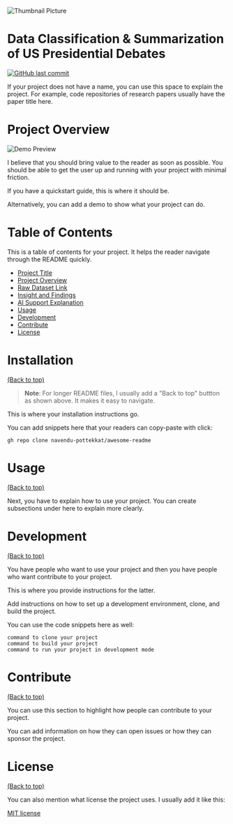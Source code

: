                           
 
![Thumbnail Picture](https://github.com/fangkiigopramana/Fangki_CP_DATA_SCI_2025/refs/heads/main/Gemini_Generated_Image_sxobs2sxobs2sxob.png)
 
# Data Classification & Summarization of US Presidential Debates

[![GitHub last commit](https://img.shields.io/github/last-commit/fangkiigopramana/Fangki_CP_DATA_SCI_2025)](https://img.shields.io/github/last-commit/fangkiigopramana/Fangki_CP_DATA_SCI_2025)

If your project does not have a name, you can use this space to explain the project. For example, code repositories of research papers usually have the paper title here.

# Project Overview

![Demo Preview](https://picsum.photos/1920/1080)

I believe that you should bring value to the reader as soon as possible. You should be able to get the user up and running with your project with minimal friction.

If you have a quickstart guide, this is where it should be.

Alternatively, you can add a demo to show what your project can do.
 
# Table of Contents

This is a table of contents for your project. It helps the reader navigate through the README quickly.
- [Project Title](#project-title)
- [Project Overview](#project-title)
- [Raw Dataset Link](#quick-start-demo)
- [Insight and Findings](#table-of-contents)
- [AI Support Explanation](#installation)
- [Usage](#usage)
- [Development](#development)
- [Contribute](#contribute)
- [License](#license)

 
# Installation
[(Back to top)](#table-of-contents)

> **Note**: For longer README files, I usually add a "Back to top" buttton as shown above. It makes it easy to navigate.

This is where your installation instructions go.

You can add snippets here that your readers can copy-paste with click:

```shell
gh repo clone navendu-pottekkat/awesome-readme
```

 
# Usage
[(Back to top)](#table-of-contents)

Next, you have to explain how to use your project. You can create subsections under here to explain more clearly.

 
# Development
[(Back to top)](#table-of-contents)

You have people who want to use your project and then you have people who want contribute to your project.

This is where you provide instructions for the latter.

Add instructions on how to set up a development environment, clone, and build the project.

You can use the code snippets here as well:

```shell
command to clone your project
command to build your project
command to run your project in development mode
```

 
# Contribute
[(Back to top)](#table-of-contents)

You can use this section to highlight how people can contribute to your project.

You can add information on how they can open issues or how they can sponsor the project.

 
# License
[(Back to top)](#table-of-contents)

You can also mention what license the project uses. I usually add it like this:

[MIT license](./LICENSE)


